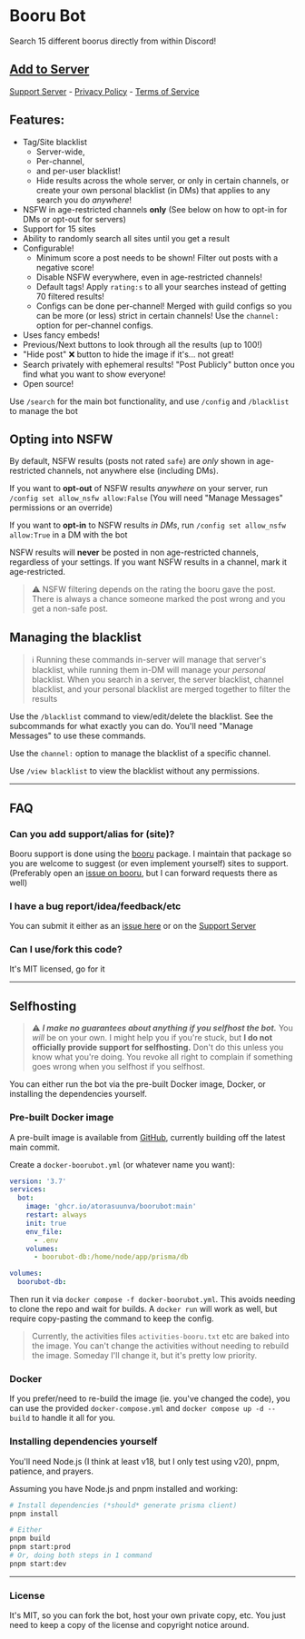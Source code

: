 # Booru Bot

Search 15 different boorus directly from within Discord!

## [Add to Server](https://canary.discord.com/api/oauth2/authorize?client_id=204721731162734592&permissions=0&scope=bot%20applications.commands)

[Support Server](https://discord.gg/8K3uCfb) - [Privacy Policy](./privacy.md) - [Terms of Service](./tos.md)

## **Features:**

- Tag/Site blacklist
  - Server-wide,
  - Per-channel,
  - and per-user blacklist!
  - Hide results across the whole server, or only in certain channels, or create your own personal blacklist (in DMs) that applies to any search you do _anywhere_!
- NSFW in age-restricted channels **only** (See below on how to opt-in for DMs or opt-out for servers)
- Support for 15 sites
- Ability to randomly search all sites until you get a result
- Configurable!
  - Minimum score a post needs to be shown! Filter out posts with a negative score!
  - Disable NSFW everywhere, even in age-restricted channels!
  - Default tags! Apply `rating:s` to all your searches instead of getting 70 filtered results!
  - Configs can be done per-channel! Merged with guild configs so you can be more (or less) strict in certain channels! Use the `channel:` option for per-channel configs.
- Uses fancy embeds!
- Previous/Next buttons to look through all the results (up to 100!)
- "Hide post" ❌ button to hide the image if it's... not great!
- Search privately with ephemeral results! "Post Publicly" button once you find what you want to show everyone!
- Open source!

Use `/search` for the main bot functionality, and use `/config` and `/blacklist` to manage the bot

## **Opting into NSFW**

By default, NSFW results (posts not rated `safe`) are *only* shown in age-restricted channels, not anywhere else (including DMs).

If you want to **opt-out** of NSFW results *anywhere* on your server, run `/config set allow_nsfw allow:False` (You will need "Manage Messages" permissions or an override)

If you want to **opt-in** to NSFW results *in DMs*, run `/config set allow_nsfw allow:True` in a DM with the bot

NSFW results will **never** be posted in non age-restricted channels, regardless of your settings. If you want NSFW results in a channel, mark it age-restricted.

> ⚠️ NSFW filtering depends on the rating the booru gave the post. There is always a chance someone marked the post wrong and you get a non-safe post.

## **Managing the blacklist**

> ℹ️ Running these commands in-server will manage that server's blacklist, while running them in-DM will manage your *personal* blacklist.
> When you search in a server, the server blacklist, channel blacklist, and your personal blacklist are merged together to filter the results

Use the `/blacklist` command to view/edit/delete the blacklist. See the subcommands for what exactly you can do. You'll need "Manage Messages" to use these commands.

Use the `channel:` option to manage the blacklist of a specific channel.

Use `/view blacklist` to view the blacklist without any permissions.

---

## FAQ

### Can you add support/alias for (site)?

Booru support is done using the [booru](https://github.com/AtoraSuunva/booru) package. I maintain that package so you are welcome to suggest (or even implement yourself) sites to support. (Preferably open an [issue on booru](https://github.com/AtoraSuunva/booru/issues/new), but I can forward requests there as well)

### I have a bug report/idea/feedback/etc

You can submit it either as an [issue here](https://github.com/AtoraSuunva/BooruBot/issues/new) or on the [Support Server](https://discord.gg/8K3uCfb)

### Can I use/fork this code?

It's MIT licensed, go for it

---

## Selfhosting

> ⚠️ ***I make no guarantees about anything if you selfhost the bot.*** You *will* be on your own. I might help you if you're stuck, but **I do not officially provide support for selfhosting.** Don't do this unless you know what you're doing. You revoke all right to complain if something goes wrong when you selfhost if you selfhost.

You can either run the bot via the pre-built Docker image, Docker, or installing the dependencies yourself.

### Pre-built Docker image

A pre-built image is available from [GitHub](https://github.com/AtoraSuunva/BooruBot/pkgs/container/boorubot), currently building off the latest main commit.

Create a `docker-boorubot.yml` (or whatever name you want):

```yml
version: '3.7'
services:
  bot:
    image: 'ghcr.io/atorasuunva/boorubot:main'
    restart: always
    init: true
    env_file:
      - .env
    volumes:
      - boorubot-db:/home/node/app/prisma/db

volumes:
  boorubot-db:
```

Then run it via `docker compose -f docker-boorubot.yml`. This avoids needing to clone the repo and wait for builds. A `docker run` will work as well, but require copy-pasting the command to keep the config.

> Currently, the activities files `activities-booru.txt` etc are baked into the image. You can't change the activities without needing to rebuild the image. Someday I'll change it, but it's pretty low priority.

### Docker

If you prefer/need to re-build the image (ie. you've changed the code), you can use the provided `docker-compose.yml` and `docker compose up -d --build` to handle it all for you.

### Installing dependencies yourself

You'll need Node.js (I think at least v18, but I only test using v20), pnpm, patience, and prayers.

Assuming you have Node.js and pnpm installed and working:

```sh
# Install dependencies (*should* generate prisma client)
pnpm install

# Either
pnpm build
pnpm start:prod
# Or, doing both steps in 1 command
pnpm start:dev
```

---

### License

It's MIT, so you can fork the bot, host your own private copy, etc. You just need to keep a copy of the license and copyright notice around.
